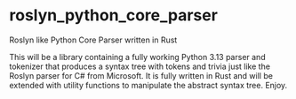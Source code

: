 # roslyn_python_core_parser
Roslyn like Python Core Parser written in Rust

This will be a library containing a fully working Python 3.13 parser and tokenizer that produces a syntax tree with tokens and trivia just like the Roslyn parser for C# from Microsoft. 
It is fully written in Rust and will be extended with utility functions to manipulate the abstract syntax tree. Enjoy.
